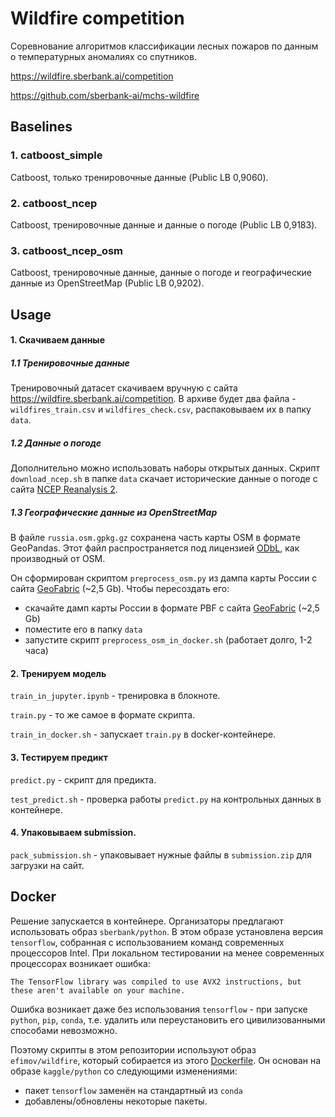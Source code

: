 # Wildfire competition
Соревнование алгоритмов классификации лесных пожаров по данным о температурных аномалиях со спутников.
 
https://wildfire.sberbank.ai/competition

https://github.com/sberbank-ai/mchs-wildfire

## Baselines
### 1. catboost_simple 
Catboost, только тренировочные данные (Public LB 0,9060).

### 2. catboost_ncep 
Catboost, тренировочные данные и данные о погоде (Public LB 0,9183).

### 3. catboost_ncep_osm
Catboost, тренировочные данные, данные о погоде и географические данные из OpenStreetMap (Public LB 0,9202).

## Usage
#### 1. Скачиваем данные
##### 1.1 Тренировочные данные
Тренировочный датасет скачиваем вручную с сайта https://wildfire.sberbank.ai/competition. 
В архиве будет два файла - `wildfires_train.csv` и `wildfires_check.csv`, распаковываем их в папку `data`.

##### 1.2 Данные о погоде
Дополнительно можно использовать наборы открытых данных.
Скрипт `download_ncep.sh` в папке `data` скачает исторические данные о погоде с сайта [NCEP Reanalysis 2].

[NCEP Reanalysis 2]: https://www.esrl.noaa.gov/psd/data/gridded/data.ncep.reanalysis2.html

##### 1.3 Географические данные из OpenStreetMap
В  файле `russia.osm.gpkg.gz` сохранена часть карты OSM в формате GeoPandas. 
Этот файл распространяется под лицензией [ODbL], как производный от OSM.

Он сформирован скриптом `preprocess_osm.py` из дампа карты России с сайта [GeoFabric] (~2,5 Gb).
Чтобы пересоздать его:
 - скачайте дамп карты России в формате PBF с сайта [GeoFabric] (~2,5 Gb)
 - поместите его в папку `data`
 - запустите скрипт `preprocess_osm_in_docker.sh` (работает долго, 1-2 часа)

[ODbL]: https://www.openstreetmap.org/copyright

[GeoFabric]:http://download.geofabrik.de/russia-latest.osm.pbf 


#### 2. Тренируем модель

`train_in_jupyter.ipynb` - тренировка в блокноте.

`train.py` - то же самое в формате скрипта.

`train_in_docker.sh` - запускает `train.py` в docker-контейнере.

#### 3. Тестируем предикт

`predict.py` - скрипт для предикта.

`test_predict.sh` - проверка работы `predict.py` на контрольных данных в контейнере.

#### 4. Упаковываем submission.

`pack_submission.sh` - упаковывает нужные файлы в `submission.zip` для загрузки на сайт.

## Docker
Решение запускается в контейнере. Организаторы предлагают использовать образ `sberbank/python`. 
В этом образе установлена версия `tensorflow`, собранная с использованием команд современных процессоров Intel.
При локальном тестировании на менее современных процессорах возникает ошибка:
```
The TensorFlow library was compiled to use AVX2 instructions, but these aren't available on your machine.
```
Ошибка возникает даже без использования `tensorflow` - при запуске `python`, `pip`, `conda`,  т.е. удалить 
или переустановить его цивилизованными способами невозможно.

Поэтому скрипты в этом репозитории используют образ `efimov/wildfire`, который собирается из этого [Dockerfile]. 
Он основан на образе `kaggle/python` со следующими изменениями:
 - пакет `tensorflow` заменён на стандартный из `conda`
 - добавлены/обновлены некоторые пакеты.
 
[Dockerfile]: https://github.com/mikhailefimov/wildfire/blob/master/docker/Dockerfile
 